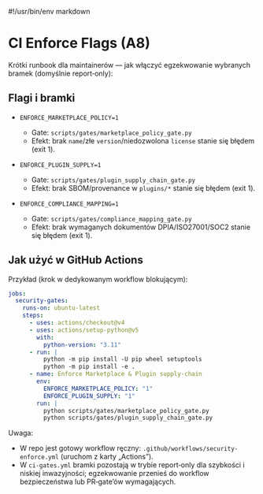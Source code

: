 #!/usr/bin/env markdown

# CI Enforce Flags (A8)

Krótki runbook dla maintainerów — jak włączyć egzekwowanie wybranych bramek (domyślnie report‑only):

## Flagi i bramki

- `ENFORCE_MARKETPLACE_POLICY=1`
  - Gate: `scripts/gates/marketplace_policy_gate.py`
  - Efekt: brak `name`/złe `version`/niedozwolona `license` stanie się błędem (exit 1).

- `ENFORCE_PLUGIN_SUPPLY=1`
  - Gate: `scripts/gates/plugin_supply_chain_gate.py`
  - Efekt: brak SBOM/provenance w `plugins/*` stanie się błędem (exit 1).

- `ENFORCE_COMPLIANCE_MAPPING=1`
  - Gate: `scripts/gates/compliance_mapping_gate.py`
  - Efekt: brak wymaganych dokumentów DPIA/ISO27001/SOC2 stanie się błędem (exit 1).

## Jak użyć w GitHub Actions

Przykład (krok w dedykowanym workflow blokującym):

```yaml
jobs:
  security-gates:
    runs-on: ubuntu-latest
    steps:
      - uses: actions/checkout@v4
      - uses: actions/setup-python@v5
        with:
          python-version: "3.11"
      - run: |
          python -m pip install -U pip wheel setuptools
          python -m pip install -e .
      - name: Enforce Marketplace & Plugin supply-chain
        env:
          ENFORCE_MARKETPLACE_POLICY: "1"
          ENFORCE_PLUGIN_SUPPLY: "1"
        run: |
          python scripts/gates/marketplace_policy_gate.py
          python scripts/gates/plugin_supply_chain_gate.py
```

Uwaga:
- W repo jest gotowy workflow ręczny: `.github/workflows/security-enforce.yml` (uruchom z karty „Actions”).
- W `ci-gates.yml` bramki pozostają w trybie report‑only dla szybkości i niskiej inwazyjności; egzekwowanie przenieś do workflow bezpieczeństwa lub PR‑gate’ów wymagających.
